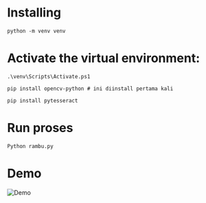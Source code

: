 # Installing
```
python -m venv venv
```

# Activate the virtual environment:
```
.\venv\Scripts\Activate.ps1

pip install opencv-python # ini diinstall pertama kali

pip install pytesseract
```

# Run proses
```
Python rambu.py
```

# Demo

![Demo](https://raw.githubusercontent.com/abdurrahmanfauzi/DeteksiRambuLaluLintas/main/demo.gif)